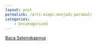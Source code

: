 ```yaml
---
layout: post
permalink: /arti-mimpi-menjadi-peramal/
categories:
    - Uncategorized
---
```


[Baca Selengkapnya](/05)